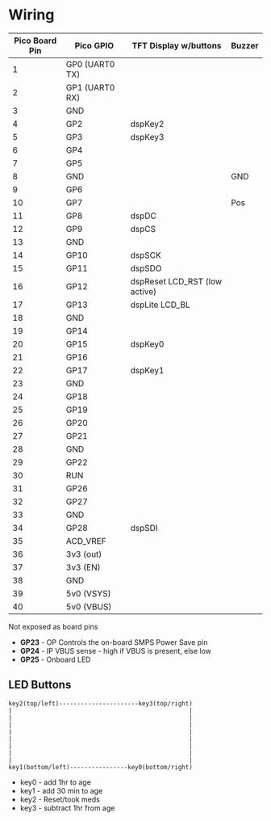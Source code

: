 # Wiring

| Pico Board Pin | Pico GPIO      | TFT Display w/buttons         | Buzzer |
| -------------- | -------------- | ----------------------------- | ------ |
| 1              | GP0 (UART0 TX) |                               |        |
| 2              | GP1 (UART0 RX) |                               |        |
| 3              | GND            |                               |        |
| 4              | GP2            | dspKey2                       |        |
| 5              | GP3            | dspKey3                       |        |
| 6              | GP4            |                               |        |
| 7              | GP5            |                               |        |
| 8              | GND            |                               | GND    |
| 9              | GP6            |                               |        |
| 10             | GP7            |                               | Pos    |
| 11             | GP8            | dspDC                         |        |
| 12             | GP9            | dspCS                         |        |
| 13             | GND            |                               |        |
| 14             | GP10           | dspSCK                        |        |
| 15             | GP11           | dspSDO                        |        |
| 16             | GP12           | dspReset LCD_RST (low active) |        |
| 17             | GP13           | dspLite LCD_BL                |        |
| 18             | GND            |                               |        |
| 19             | GP14           |                               |        |
| 20             | GP15           | dspKey0                       |        |
| 21             | GP16           |                               |        |
| 22             | GP17           | dspKey1                       |        |
| 23             | GND            |                               |        |
| 24             | GP18           |                               |        |
| 25             | GP19           |                               |        |
| 26             | GP20           |                               |        |
| 27             | GP21           |                               |        |
| 28             | GND            |                               |        |
| 29             | GP22           |                               |        |
| 30             | RUN            |                               |        |
| 31             | GP26           |                               |        |
| 32             | GP27           |                               |        |
| 33             | GND            |                               |        |
| 34             | GP28           | dspSDI                        |        |
| 35             | ACD_VREF       |                               |        |
| 36             | 3v3 (out)      |                               |        |
| 37             | 3v3 (EN)       |                               |        |
| 38             | GND            |                               |        |
| 39             | 5v0 (VSYS)     |                               |        |
| 40             | 5v0 (VBUS)     |                               |        |

Not exposed as board pins

* **GP23** - OP Controls the on-board SMPS Power Save pin
* **GP24** - IP VBUS sense - high if VBUS is present, else low
* **GP25** - Onboard LED

## LED Buttons

```text
key2(top/left)----------------------key3(top/right)
|                                                 |
|                                                 |
|                                                 |
|                                                 |
|                                                 |
|                                                 |
|                                                 |
|                                                 |
key1(bottom/left)----------------key0(bottom/right)
```
 
* key0 - add 1hr to age
* key1 - add 30 min to age
* key2 - Reset/took meds
* key3 - subtract 1hr from age